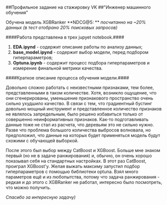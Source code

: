 ##Профильное задание на стажировку VK
##"Инженер машинного обучения"

Обучена модель XGBRanker
**NDCG@5: **
*посчитанно на ~20% данных (в тест отобрано 20% поисковых запросов)*

####Работа представлена в трех jupyet notebook.####

1. **EDA.ipynd** - содержит описание работы по анализу данных;
2. **base_model.ipynd** - содержит выбор модели, перед подбором гиперпараметров;
3. **Optuna.ipynb** - содержит процесс подбора гиперпараметров и измерение финальной метрики качества.

####Краткое описание процесса обучения модели.####

Довольно сложно работать с неизвестными признаками, тем более, представленными в таком количестве. Хотя, возникло ощущение, что они сгенерированы, уменьшение признакового пространство очень сильно ухудшило качество. В связи с тем, что градиентный бустинг довольно мощный инструмент и представленное количество признаков не являлось запредельным, было решено избавиться только от совершенно неинформативных признаков. Как-то подготавливать данные тоже не стал из расчета, что деревьям это не сильно нужно. Разве что проблема большого количества выбросов волновала, но предположил, что данные на которых будет применяться модель будут схожими с обучающей выборкой.

После этого был выбор между CatBoost и XGBoost. Больше мне знаком первый (но не в задаче ранжирования) и, обычно, он очень хорошо показывал себя на стандартных настройках. В этот раз CatBoost, проиграл XGBoost'у.
Желая выжать максиму запустил подбор гиперпараметров с помощью библиотеки optuna. Взял много параметров ещё и из любопытства, потому что задача ранжирования - редкая и до этого с XGBRanker не работал, интересно было посмотреть, что можно получить.

*Спасибо за интересную задачу)*